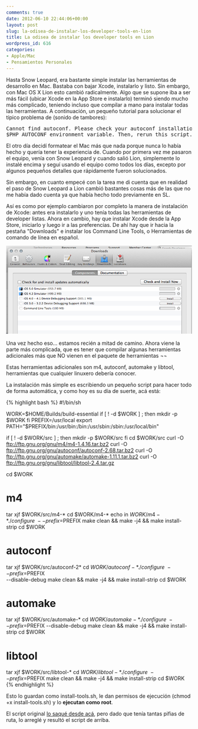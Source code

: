 ```yaml
---
comments: true
date: 2012-06-10 22:44:06+00:00
layout: post
slug: la-odisea-de-instalar-los-developer-tools-en-lion
title: La odisea de instalar los developer tools en Lion
wordpress_id: 616
categories:
- Apple/Mac
- Pensamientos Personales
---
```


Hasta Snow Leopard, era bastante simple instalar las herramientas de desarrollo en Mac. Bastaba con bajar Xcode, instalarlo y listo. Sin embargo, con Mac OS X Lion esto cambió radicalmente. Algo que se supone iba a ser más fácil (ubicar Xcode en la App Store e instalarlo) terminó siendo mucho más complicado, teniendo incluso que compilar a mano para instalar todas las herramientas. A continuación, un pequeño tutorial para solucionar el típico problema de (sonido de tambores): 

<pre>
Cannot find autoconf. Please check your autoconf installation and the
$PHP_AUTOCONF environment variable. Then, rerun this script.
</pre>
<!-- more -->

El otro día decidí formatear el Mac más que nada porque nunca lo había hecho y quería tener la experiencia de. Cuando por primera vez me pasaron el equipo, venía con Snow Leopard y cuando salió Lion, simplemente lo instalé encima y seguí usando el equipo como todos los días, excepto por algunos pequeños detalles que rápidamente fueron solucionados.

Sin embargo, en cuanto empecé con la tarea me di cuenta que en realidad el paso de Snow Leopard a Lion cambió bastantes cosas más de las que no me había dado cuenta ya que había hecho todo previamente en SL.

Así es como por ejemplo cambiaron por completo la manera de instalación de Xcode: antes era instalarlo y uno tenía todas las herramientas de developer listas. Ahora en cambio, hay que instalar Xcode desde la App Store, iniciarlo y luego ir a las preferencias. De ahí hay que ir hacia la pestaña "Downloads" e instalar los Command Line Tools, o Herramientas de comando de línea en español.

![xcode4-3](/assets/xcode4-3.png)

Una vez hecho eso... estamos recién a mitad de camino. Ahora viene la parte más complicada, que es tener que compilar algunas herramientas adicionales más que NO vienen en el paquete de herramientas ¬¬ 

Estas herramientas adicionales son m4, autoconf, automake y libtool, herramientas que cualquier linuxero debería conocer.

La instalación más simple es escribiendo un pequeño script para hacer todo de forma automática, y como hoy es su día de suerte, acá está:

{% highlight bash %}
#!/bin/sh

WORK=$HOME/Builds/build-essential
if [ ! -d $WORK ] ; then
mkdir -p $WORK
fi
PREFIX=/usr/local
export PATH="$PREFIX/bin:/usr/bin:/bin:/usr/sbin:/sbin:/usr/local/bin"

if [ ! -d $WORK/src ] ; then
mkdir -p $WORK/src
fi
cd $WORK/src
curl -O ftp://ftp.gnu.org/gnu/m4/m4-1.4.16.tar.bz2
curl -O ftp://ftp.gnu.org/gnu/autoconf/autoconf-2.68.tar.bz2
curl -O ftp://ftp.gnu.org/gnu/automake/automake-1.11.1.tar.bz2
curl -O ftp://ftp.gnu.org/gnu/libtool/libtool-2.4.tar.gz

cd $WORK

# m4
tar xjf $WORK/src/m4-*
cd $WORK/m4-*
echo in $WORK/m4-*
./configure\
    --prefix=$PREFIX
make clean && make -j4 && make install-strip
cd $WORK

# autoconf
tar xjf $WORK/src/autoconf-2*
cd $WORK/autoconf-*
./configure\
    --prefix=$PREFIX\
    --disable-debug
make clean && make -j4 && make install-strip
cd $WORK

# automake
tar xjf $WORK/src/automake-*
cd $WORK/automake-*
./configure\
    --prefix=$PREFIX
    --disable-debug
make clean && make -j4 && make install-strip
cd $WORK

# libtool
tar xjf $WORK/src/libtool-*
cd $WORK/libtool-*
./configure\
    --prefix=$PREFIX
make clean && make -j4 && make install-strip
cd $WORK
{% endhighlight %}

Esto lo guardan como install-tools.sh, le dan permisos de ejecución (chmod +x install-tools.sh) y lo **ejecutan como root**.

El script original [lo saqué desde acá](https://gist.github.com/1501637), pero dado que tenía tantas pifias de ruta, lo arreglé y resultó el script de arriba.
